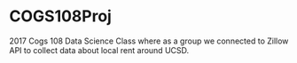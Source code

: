 # COGS108Proj
2017 Cogs 108 Data Science Class where as a group we connected to Zillow API to collect data about local rent around UCSD.
